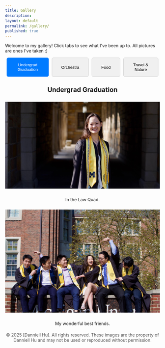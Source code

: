 ```yaml
---
title: Gallery
description: 
layout: default
permalink: /gallery/
published: true
---
```


Welcome to my gallery! Click tabs to see what I've been up to. All pictures are ones I've taken :)

<!-- Tab structure -->
<div class="tabs">
  <button class="tablink active" onclick="openTab(event, 'undergrad')">Undergrad Graduation</button>
  <button class="tablink" onclick="openTab(event, 'orchestra')">Orchestra</button>
  <button class="tablink" onclick="openTab(event, 'food')">Food</button>
  <button class="tablink" onclick="openTab(event, 'travel')">Travel & Nature</button>
</div>

<!-- Undergrad Graduation Tab -->
<div id="undergrad" class="tabcontent active">
  <h2>Undergrad Graduation</h2>
  <img src="../assets/images/grad1.jpg" alt="Undergrad Graduation 1">
  <p>In the Law Quad.</p>
  <img src="../assets/images/grad2.jpg" alt="Undergrad Graduation 2">
  <p>My wonderful best friends.</p>
</div>

<!-- Orchestra Tab -->
<div id="orchestra" class="tabcontent">
  <h2>Orchestra</h2>
  <img src="../assets/images/orchestra242.jpg" alt="Orchestra 4">
  <img src="../assets/images/orchestra241.jpg" alt="Orchestra 3">
  
  <p>Late 2024</p>
  <img src="../assets/images/orchestra21.jpg" alt="Orchestra 1">
  <img src="../assets/images/orchestra213.jpg" alt="Orchestra 2">
  <p>Early 2021</p>
  
</div>


<!-- Food Tab -->
<div id="food" class="tabcontent">
  <h2>Food</h2>
  <div class="gallery">
    <img src="../assets/images/Food/IMG_1828_Original.JPG" alt="Food 1" onclick="openModal(this)">
    <img src="../assets/images/Food/IMG_1986_Original.JPG" alt="Food 2" onclick="openModal(this)">
    <img src="../assets/images/Food/IMG_2503_Original.JPG" alt="Food 3" onclick="openModal(this)">
    <img src="../assets/images/Food/IMG_2505_Original.JPG" alt="Food 4" onclick="openModal(this)">
    <img src="../assets/images/Food/IMG_2987_Original.JPG" alt="Food 5" onclick="openModal(this)">
    <img src="../assets/images/Food/IMG_3016_Original.JPG" alt="Food 6" onclick="openModal(this)">
    <img src="../assets/images/Food/IMG_3067_Original.JPG" alt="Food 7" onclick="openModal(this)">
    <img src="../assets/images/Food/IMG_3162_Original.JPG" alt="Food 8" onclick="openModal(this)">
    <img src="../assets/images/Food/IMG_3208_Original.JPG" alt="Food 9" onclick="openModal(this)">
    <img src="../assets/images/Food/IMG_3624_Original.JPG" alt="Food 11" onclick="openModal(this)">
    <img src="../assets/images/Food/IMG_3733_Original.JPG" alt="Food 12" onclick="openModal(this)">
    <img src="../assets/images/Food/IMG_3738_Original.JPG" alt="Food 13" onclick="openModal(this)">
    <img src="../assets/images/Food/IMG_3740_Original.JPG" alt="Food 14" onclick="openModal(this)">
    <img src="../assets/images/Food/IMG_4467_Original.JPG" alt="Food 16" onclick="openModal(this)">
    <img src="../assets/images/Food/IMG_5331_Original.JPG" alt="Food 17" onclick="openModal(this)">
    <img src="../assets/images/Food/IMG_5394_Original.JPG" alt="Food 18" onclick="openModal(this)">
  </div>
</div>

<!-- Travel and Nature Tab -->
<div id="travel" class="tabcontent">
  <h2>Travel and Nature</h2>
  <div class="gallery">
    <img src="../assets/images/Travel&Nature/IMG_1134_Original.JPG" alt="Travel and Nature 1" onclick="openModal(this)">
    <img src="../assets/images/Travel&Nature/IMG_2969_Original.JPG" alt="Travel and Nature 2" onclick="openModal(this)">
    <img src="../assets/images/Travel&Nature/IMG_4277_Original.JPG" alt="Travel and Nature 3" onclick="openModal(this)">
    <img src="../assets/images/Travel&Nature/IMG_4308_Original.JPG" alt="Travel and Nature 4" onclick="openModal(this)">
    <img src="../assets/images/Travel&Nature/IMG_5214_Original.JPG" alt="Travel and Nature 5" onclick="openModal(this)">
    <img src="../assets/images/Travel&Nature/IMG_5851_Original.JPG" alt="Travel and Nature 6" onclick="openModal(this)">
  </div>
</div>

<footer style="text-align: center; margin-top: 20px; font-size: 14px; color: #555;">
  &copy; 2025 [Danniell Hu]. All rights reserved. 
  These images are the property of Danniell Hu and may not be used or reproduced without permission.
</footer>

<div id="imageModal" class="modal" onclick="closeModal()">
  <span class="close" onclick="closeModal()">&times;</span>
  <img class="modal-content" id="modalImage">
  <div id="caption"></div>
</div>

<!-- Tab functionality -->
<script>
  function openTab(event, tabId) {
    // Hide all tab contents
    const tabContents = document.querySelectorAll('.tabcontent');
    tabContents.forEach(content => content.classList.remove('active'));

    // Remove active class from all tab links
    const tabLinks = document.querySelectorAll('.tablink');
    tabLinks.forEach(link => link.classList.remove('active'));

    // Show the clicked tab and set it as active
    document.getElementById(tabId).classList.add('active');
    event.currentTarget.classList.add('active');
  }

  function openModal(img) {
    const modal = document.getElementById('imageModal');
    const modalImg = document.getElementById('modalImage');
    const captionText = document.getElementById('caption');

    modal.style.display = "block";
    modalImg.src = img.src;
    captionText.innerHTML = img.alt;
  }

  // Close the modal
  function closeModal() {
    const modal = document.getElementById('imageModal');
    modal.style.display = "none";
  }


</script>

<style>
  /* Tab styles */
  .tabs {
    display: flex;
    justify-content: center;
    margin-bottom: 20px;
  }
  .tablink {
    padding: 15px 30px;
    cursor: pointer;
    background-color: #f0f0f0;
    margin: 0 5px;
    border-radius: 5px;
    border: 1px solid #ccc;
  }
  .tablink.active {
    background-color: #007BFF;
    color: white;
    border-color: #007BFF;
  }
  .tabcontent {
    display: none;
    text-align: center;
  }
  .tabcontent.active {
    display: block;
  }
  .tabcontent img {
    max-width: 100%;
    margin: 10px 0;
  }

  /* Gallery Images */
  .gallery img {
    width: auto ; /* Adjust as needed */
    height: auto;
    margin: 10px;
    cursor: pointer;
    border-radius: 5px;
    transition: transform 0.2s; /* Add hover effect */
  }
  .gallery img:hover {
    transform: scale(1.05); /* Slight zoom on hover */
  }

  /* Modal */
  .modal {
    display: none; /* Hidden by default */
    position: fixed;
    z-index: 1000;
    left: 0;
    top: 0;
    width: 100%;
    height: 100%;
    overflow: auto;
    background-color: rgba(0, 0, 0, 0.9); /* Black background with transparency */
  }

  /* Modal Content */
  .modal-content {
    margin: auto;
    display: block;
    max-width: 90%;
    max-height: 90%;
  }

  /* Caption */
  #caption {
    text-align: center;
    color: white;
    padding: 10px 20px;
    font-size: 16px;
  }

  /* Close Button */
  .close {
    position: absolute;
    top: 20px;
    right: 35px;
    color: white;
    font-size: 30px;
    font-weight: bold;
    cursor: pointer;
  }
  .close:hover, .close:focus {
    color: #bbb;
    text-decoration: none;
    cursor: pointer;
  }
</style>
